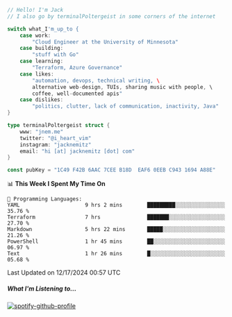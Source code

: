 ```go
// Hello! I'm Jack
// I also go by terminalPoltergeist in some corners of the internet

switch what_I'm_up_to {
    case work:
        "Cloud Engineer at the University of Minnesota"
    case building:
        "stuff with Go"
    case learning:
        "Terraform, Azure Governance"
    case likes:
        "automation, devops, technical writing, \
        alternative web-design, TUIs, sharing music with people, \
        coffee, well-documented apis"
    case dislikes:
        "politics, clutter, lack of communication, inactivity, Java"
}

type terminalPoltergeist struct {
    www: "jnem.me"
    twitter: "@i_heart_vim"
    instagram: "jacknemitz"
    email: "hi [at] jacknemitz [dot] com"
}

const pubKey = "1C49 F42B 6AAC 7CEE B18D  EAF6 0EEB C943 1694 A88E"
```

<!--START_SECTION:waka-->
📊 **This Week I Spent My Time On** 

```text
💬 Programming Languages: 
YAML                     9 hrs 2 mins        █████████░░░░░░░░░░░░░░░░   35.76 % 
Terraform                7 hrs               ███████░░░░░░░░░░░░░░░░░░   27.70 % 
Markdown                 5 hrs 22 mins       █████░░░░░░░░░░░░░░░░░░░░   21.26 % 
PowerShell               1 hr 45 mins        ██░░░░░░░░░░░░░░░░░░░░░░░   06.97 % 
Text                     1 hr 26 mins        █░░░░░░░░░░░░░░░░░░░░░░░░   05.68 % 
```


 Last Updated on 12/17/2024 00:57 UTC
<!--END_SECTION:waka-->

##### What I'm Listening to...

[![spotify-github-profile](https://jnem.me/listening-item?maxAge=2592000)](https://jnem.me/listening)
